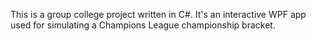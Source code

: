 This is a group college project written in C#. It's an interactive WPF app used for simulating a Champions League championship bracket. 
